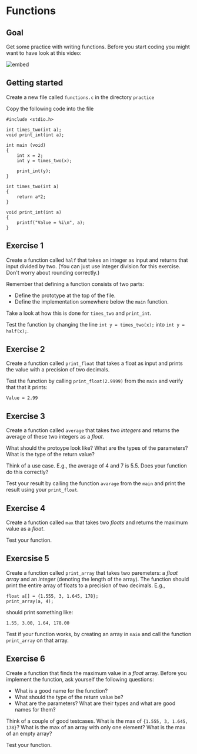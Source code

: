 # Functions

## Goal

Get some practice with writing functions. Before you start coding you might want to have look at this video:

![embed](https://www.youtube.com/embed/n1glFqt3g38)

## Getting started

Create a new file called `functions.c` in the directory `practice`

Copy the following code into the file

	#include <stdio.h>

	int times_two(int a);
	void print_int(int a);

	int main (void)
	{
	    int x = 2;
	    int y = times_two(x);

	    print_int(y);
	}

	int times_two(int a)
	{
	    return a*2;
	}

	void print_int(int a)
	{
	    printf("Value = %i\n", a);
	}

## Exercise 1

Create a function called `half` that takes an integer as input and returns that input divided by two. (You can just use integer division for this exercise. Don't worry about rounding correctly.)

Remember that defining a function consists of two parts:

- Define the prototype at the top of the file.
- Define the implementation somewhere below the `main` function.

Take a look at how this is done for `times_two` and `print_int`.

Test the function by changing the line `int y = times_two(x);` into `int y = half(x);`.

## Exercise 2 

Create a function called `print_float` that takes a float as input and prints the value with a precision of two decimals.

Test the function by calling `print_float(2.9999)` from the `main` and verify that that it prints:

	Value = 2.99

## Exercise 3

Create a function called `average` that takes two *integers* and returns the average of these two integers as a *float*. 

What should the protoype look like? What are the types of the parameters? What is the type of the return value?

Think of a use case. E.g., the average of 4 and 7 is 5.5. Does your function do this correctly?

Test your result by calling the function `avarage` from the `main` and print the result using your `print_float`.

## Exercise 4

Create a function called `max` that takes two *floats* and returns the maximum value as a *float*.

Test your function.

## Exercsise 5

Create a function called `print_array` that takes two paremeters: a *float array* and an *integer* (denoting the length of the array). The function should print the entire array of floats to a precision of two decimals. E.g.,
 
	float a[] = {1.555, 3, 1.645, 178};
	print_array(a, 4);

should print something like:
	
	1.55, 3.00, 1.64, 178.00

Test if your function works, by creating an array in `main` and call the function `print_array` on that array.

## Exercise 6

Create a function that finds the maximum value in a *float* array. Before you implement the function, ask yourself the following questions:

- What is a good name for the function?
- What should the type of the return value be?
- What are the parameters? What are their types and what are good names for them?

Think of a couple of good testcases. What is the max of `{1.555, 3, 1.645, 178}`? What is the max of an array with only one element? What is the max of an empty array?

Test your function.


